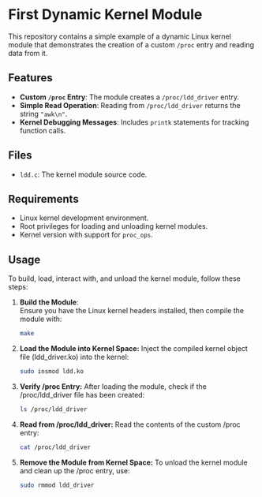 # First Dynamic Kernel Module

This repository contains a simple example of a dynamic Linux kernel module that demonstrates the creation of a custom `/proc` entry and reading data from it.

## Features

- **Custom `/proc` Entry**: The module creates a `/proc/ldd_driver` entry.
- **Simple Read Operation**: Reading from `/proc/ldd_driver` returns the string `"awk\n"`.
- **Kernel Debugging Messages**: Includes `printk` statements for tracking function calls.

## Files

- `ldd.c`: The kernel module source code.

## Requirements

- Linux kernel development environment.
- Root privileges for loading and unloading kernel modules.
- Kernel version with support for `proc_ops`.

## Usage

To build, load, interact with, and unload the kernel module, follow these steps:

1. **Build the Module**:  
   Ensure you have the Linux kernel headers installed, then compile the module with:  
   ```bash
   make
2. **Load the Module into Kernel Space:**
    Inject the compiled kernel object file (ldd_driver.ko) into the kernel:
    ```bash
   sudo insmod ldd.ko

3. **Verify /proc Entry:**
    After loading the module, check if the /proc/ldd_driver file has been created:
    ```bash
    ls /proc/ldd_driver

4. **Read from /proc/ldd_driver:**
    Read the contents of the custom /proc entry:
    ```bash
    cat /proc/ldd_driver
5. **Remove the Module from Kernel Space:**
    To unload the kernel module and clean up the /proc entry, use:
    ```bash
    sudo rmmod ldd_driver

